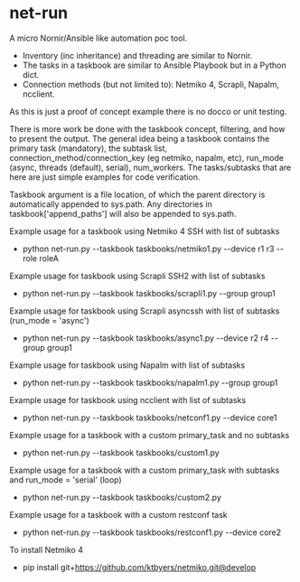 # net-run

A micro Nornir/Ansible like automation poc tool.  

- Inventory (inc inheritance) and threading are similar to Nornir.
- The tasks in a taskbook are similar to Ansible Playbook but in a Python dict.
- Connection methods (but not limited to): Netmiko 4, Scrapli, Napalm, ncclient.

As this is just a proof of concept example there is no docco or unit testing.  

There is more work be done with the taskbook concept, filtering, and how to present the output.  The general idea being a taskbook contains the primary task (mandatory), the subtask list, connection_method/connection_key (eg netmiko, napalm, etc), run_mode (async, threads (default), serial), num_workers.  The tasks/subtasks that are here are just simple examples for code verification.

Taskbook argument is a file location, of which the parent directory is automatically appended to sys.path.  Any directories in taskbook['append_paths'] will also be appended to sys.path.

Example usage for a taskbook using Netmiko 4 SSH with list of subtasks
- python net-run.py --taskbook taskbooks/netmiko1.py --device r1 r3 --role roleA

Example usage for taskbook using Scrapli SSH2 with list of subtasks
- python net-run.py --taskbook taskbooks/scrapli1.py --group group1

Example usage for taskbook using Scrapli asyncssh with list of subtasks (run_mode = 'async')
- python net-run.py --taskbook taskbooks/async1.py --device r2 r4 --group group1

Example usage for taskbook using Napalm with list of subtasks
- python net-run.py --taskbook taskbooks/napalm1.py --group group1

Example usage for taskbook using ncclient with list of subtasks
- python net-run.py --taskbook taskbooks/netconf1.py --device core1

Example usage for a taskbook with a custom primary_task and no subtasks
- python net-run.py --taskbook taskbooks/custom1.py

Example usage for a taskbook with a custom primary_task with subtasks and run_mode = 'serial' (loop)
- python net-run.py --taskbook taskbooks/custom2.py

Example usage for a taskbook with a custom restconf task
- python net-run.py --taskbook taskbooks/restconf1.py --device core2

To install Netmiko 4
- pip install git+https://github.com/ktbyers/netmiko.git@develop

